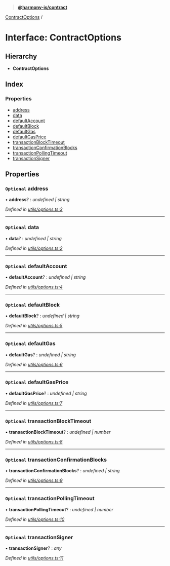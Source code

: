 > **[@harmony-js/contract](../README.md)**

[ContractOptions](contractoptions.md) /

# Interface: ContractOptions

## Hierarchy

* **ContractOptions**

## Index

### Properties

* [address](contractoptions.md#optional-address)
* [data](contractoptions.md#optional-data)
* [defaultAccount](contractoptions.md#optional-defaultaccount)
* [defaultBlock](contractoptions.md#optional-defaultblock)
* [defaultGas](contractoptions.md#optional-defaultgas)
* [defaultGasPrice](contractoptions.md#optional-defaultgasprice)
* [transactionBlockTimeout](contractoptions.md#optional-transactionblocktimeout)
* [transactionConfirmationBlocks](contractoptions.md#optional-transactionconfirmationblocks)
* [transactionPollingTimeout](contractoptions.md#optional-transactionpollingtimeout)
* [transactionSigner](contractoptions.md#optional-transactionsigner)

## Properties

### `Optional` address

• **address**? : *undefined | string*

*Defined in [utils/options.ts:3](https://github.com/FireStack-Lab/Harmony-sdk-core/blob/c727071/packages/harmony-contract/src/utils/options.ts#L3)*

___

### `Optional` data

• **data**? : *undefined | string*

*Defined in [utils/options.ts:2](https://github.com/FireStack-Lab/Harmony-sdk-core/blob/c727071/packages/harmony-contract/src/utils/options.ts#L2)*

___

### `Optional` defaultAccount

• **defaultAccount**? : *undefined | string*

*Defined in [utils/options.ts:4](https://github.com/FireStack-Lab/Harmony-sdk-core/blob/c727071/packages/harmony-contract/src/utils/options.ts#L4)*

___

### `Optional` defaultBlock

• **defaultBlock**? : *undefined | string*

*Defined in [utils/options.ts:5](https://github.com/FireStack-Lab/Harmony-sdk-core/blob/c727071/packages/harmony-contract/src/utils/options.ts#L5)*

___

### `Optional` defaultGas

• **defaultGas**? : *undefined | string*

*Defined in [utils/options.ts:6](https://github.com/FireStack-Lab/Harmony-sdk-core/blob/c727071/packages/harmony-contract/src/utils/options.ts#L6)*

___

### `Optional` defaultGasPrice

• **defaultGasPrice**? : *undefined | string*

*Defined in [utils/options.ts:7](https://github.com/FireStack-Lab/Harmony-sdk-core/blob/c727071/packages/harmony-contract/src/utils/options.ts#L7)*

___

### `Optional` transactionBlockTimeout

• **transactionBlockTimeout**? : *undefined | number*

*Defined in [utils/options.ts:8](https://github.com/FireStack-Lab/Harmony-sdk-core/blob/c727071/packages/harmony-contract/src/utils/options.ts#L8)*

___

### `Optional` transactionConfirmationBlocks

• **transactionConfirmationBlocks**? : *undefined | string*

*Defined in [utils/options.ts:9](https://github.com/FireStack-Lab/Harmony-sdk-core/blob/c727071/packages/harmony-contract/src/utils/options.ts#L9)*

___

### `Optional` transactionPollingTimeout

• **transactionPollingTimeout**? : *undefined | number*

*Defined in [utils/options.ts:10](https://github.com/FireStack-Lab/Harmony-sdk-core/blob/c727071/packages/harmony-contract/src/utils/options.ts#L10)*

___

### `Optional` transactionSigner

• **transactionSigner**? : *any*

*Defined in [utils/options.ts:11](https://github.com/FireStack-Lab/Harmony-sdk-core/blob/c727071/packages/harmony-contract/src/utils/options.ts#L11)*